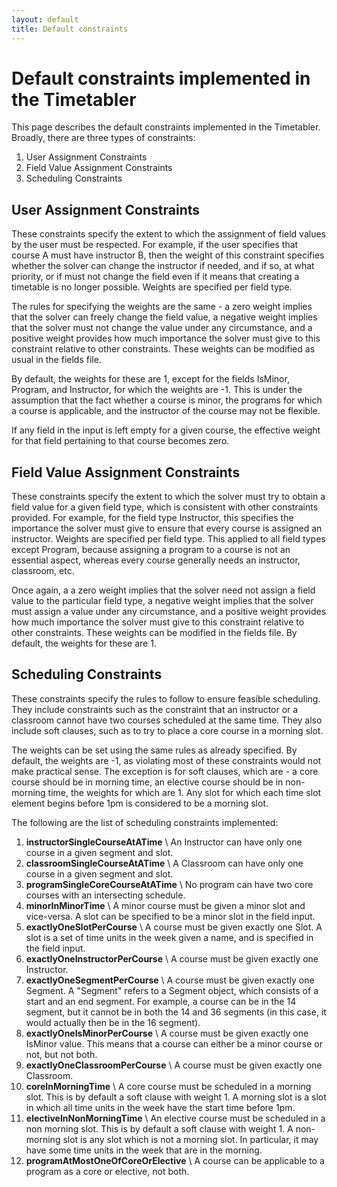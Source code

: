 ```yaml
---
layout: default
title: Default constraints
---
```


# Default constraints implemented in the Timetabler

This page describes the default constraints implemented in the Timetabler. Broadly, there are three types of constraints:

1. User Assignment Constraints
1. Field Value Assignment Constraints
1. Scheduling Constraints

## User Assignment Constraints
These constraints specify the extent to which the assignment of field values by the user must be respected. For example, if the user specifies that course A must have instructor B, then the weight of this constraint specifies whether the solver can change the instructor if needed, and if so, at what priority, or if must not change the field even if it means that creating a timetable is no longer possible. Weights are specified per field type.

The rules for specifying the weights are the same - a zero weight implies that the solver can freely change the field value, a negative weight implies that the solver must not change the value under any circumstance, and a positive weight provides how much importance the solver must give to this constraint relative to other constraints. These weights can be modified as usual in the fields file.

By default, the weights for these are 1, except for the fields IsMinor, Program, and Instructor, for which the weights are -1. This is under the assumption that the fact whether a course is minor, the programs for which a course is applicable, and the instructor of the course may not be flexible.

If any field in the input is left empty for a given course, the effective weight for that field pertaining to that course becomes zero.

## Field Value Assignment Constraints
These constraints specify the extent to which the solver must try to obtain a field value for a given field type, which is consistent with other constraints provided. For example, for the field type Instructor, this specifies the importance the solver must give to ensure that every course is assigned an instructor. Weights are specified per field type. This applied to all field types except Program, because assigning a program to a course is not an essential aspect, whereas every course generally needs an instructor, classroom, etc.

Once again, a a zero weight implies that the solver need not assign a field value to the particular field type, a negative weight implies that the solver must assign a value under any circumstance, and a positive weight provides how much importance the solver must give to this constraint relative to other constraints. These weights can be modified in the fields file. By default, the weights for these are 1.

## Scheduling Constraints
These constraints specify the rules to follow to ensure feasible scheduling. They include constraints such as the constraint that an instructor or a classroom cannot have two courses scheduled at the same time. They also include soft clauses, such as to try to place a core course in a morning slot.

The weights can be set using the same rules as already specified. By default, the weights are -1, as violating most of these constraints would not make practical sense. The exception is for soft clauses, which are - a core course should be in morning time, an elective course should be in non-morning time, the weights for which are 1. Any slot for which each time slot element begins before 1pm is considered to be a morning slot.

The following are the list of scheduling constraints implemented:

1. **instructorSingleCourseAtATime** \\
An Instructor can have only one course in a given segment and slot.
1. **classroomSingleCourseAtATime** \\
A Classroom can have only one course in a given segment and slot.
1. **programSingleCoreCourseAtATime** \\
No program can have two core courses with an intersecting schedule.
1. **minorInMinorTime** \\
A minor course must be given a minor slot and vice-versa. A slot can be specified to be a minor slot in the field input.
1. **exactlyOneSlotPerCourse** \\
A course must be given exactly one Slot. A slot is a set of time units in the week given a name, and is specified in the field input.
1. **exactlyOneInstructorPerCourse** \\
A course must be given exactly one Instructor.
1. **exactlyOneSegmentPerCourse** \\
A course must be given exactly one Segment. A "Segment" refers to a Segment object, which consists of a start and an end segment. For example, a course can be in the 14 segment, but it cannot be in both the 14 and 36 segments (in this case, it would actually then be in the 16 segment).
1. **exactlyOneIsMinorPerCourse** \\
A course must be given exactly one IsMinor value. This means that a course can either be a minor course or not, but not both.
1. **exactlyOneClassroomPerCourse** \\
A course must be given exactly one Classroom.
1. **coreInMorningTime** \\
A core course must be scheduled in a morning slot. This is by default a soft clause with weight 1. A morning slot is a slot in which all time units in the week have the start time before 1pm.
1. **electiveInNonMorningTime** \\
An elective course must be scheduled in a non morning slot. This is by default a soft clause with weight 1. A non-morning slot is any slot which is not a morning slot. In particular, it may have some time units in the week that are in the morning.
1. **programAtMostOneOfCoreOrElective** \\
A course can be applicable to a program as a core or elective, not both.
